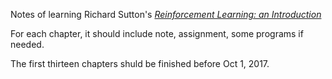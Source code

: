 Notes of learning Richard Sutton's *[Reinforcement Learning: an Introduction](http://www.incompleteideas.net/sutton/book/bookdraft2017june19.pdf)*

For each chapter, it should include note, assignment, some programs if needed.

The first thirteen chapters shuld be finished before Oct 1, 2017.